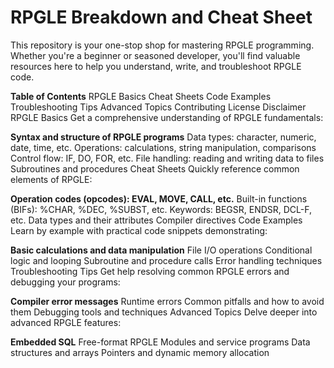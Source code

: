 # RPGLE Breakdown and Cheat Sheet
This repository is your one-stop shop for mastering RPGLE programming. Whether you're a beginner or seasoned developer, you'll find valuable resources here to help you understand, write, and troubleshoot RPGLE code.

**Table of Contents**
RPGLE Basics
Cheat Sheets
Code Examples
Troubleshooting Tips
Advanced Topics
Contributing
License
Disclaimer
RPGLE Basics
Get a comprehensive understanding of RPGLE fundamentals:

**Syntax and structure of RPGLE programs**
Data types: character, numeric, date, time, etc.
Operations: calculations, string manipulation, comparisons
Control flow: IF, DO, FOR, etc.
File handling: reading and writing data to files
Subroutines and procedures
Cheat Sheets
Quickly reference common elements of RPGLE:

**Operation codes (opcodes): EVAL, MOVE, CALL, etc.**
Built-in functions (BIFs): %CHAR, %DEC, %SUBST, etc.
Keywords: BEGSR, ENDSR, DCL-F, etc.
Data types and their attributes
Compiler directives
Code Examples
Learn by example with practical code snippets demonstrating:

**Basic calculations and data manipulation**
File I/O operations
Conditional logic and looping
Subroutine and procedure calls
Error handling techniques
Troubleshooting Tips
Get help resolving common RPGLE errors and debugging your programs:

**Compiler error messages**
Runtime errors
Common pitfalls and how to avoid them
Debugging tools and techniques
Advanced Topics
Delve deeper into advanced RPGLE features:

**Embedded SQL**
Free-format RPGLE
Modules and service programs
Data structures and arrays
Pointers and dynamic memory allocation